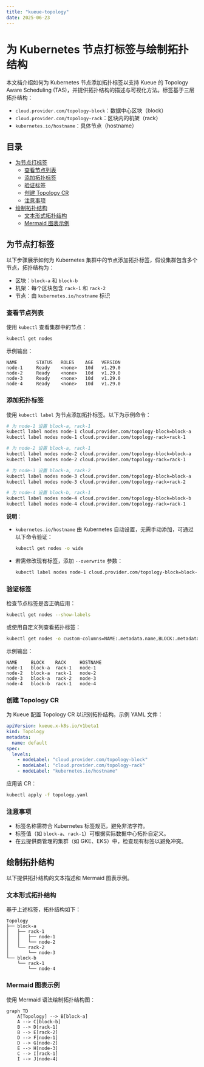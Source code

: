 ```yaml
---
title: "kueue-topology"
date: 2025-06-23
---
```


# 为 Kubernetes 节点打标签与绘制拓扑结构

本文档介绍如何为 Kubernetes 节点添加拓扑标签以支持 Kueue 的 Topology Aware Scheduling (TAS)，并提供拓扑结构的描述与可视化方法。标签基于三层拓扑结构：

- `cloud.provider.com/topology-block`：数据中心区块（block）
- `cloud.provider.com/topology-rack`：区块内的机架（rack）
- `kubernetes.io/hostname`：具体节点（hostname）

## 目录

- [为节点打标签](#为节点打标签)
  - [查看节点列表](#查看节点列表)
  - [添加拓扑标签](#添加拓扑标签)
  - [验证标签](#验证标签)
  - [创建 Topology CR](#创建-topology-cr)
  - [注意事项](#注意事项)
- [绘制拓扑结构](#绘制拓扑结构)
  - [文本形式拓扑结构](#文本形式拓扑结构)
  - [Mermaid 图表示例](#mermaid-图表示例)

## 为节点打标签

以下步骤展示如何为 Kubernetes 集群中的节点添加拓扑标签，假设集群包含多个节点，拓扑结构为：

- 区块：`block-a` 和 `block-b`
- 机架：每个区块包含 `rack-1` 和 `rack-2`
- 节点：由 `kubernetes.io/hostname` 标识

### 查看节点列表

使用 `kubectl` 查看集群中的节点：

```bash
kubectl get nodes
```

示例输出：

```
NAME       STATUS   ROLES    AGE   VERSION
node-1     Ready    <none>   10d   v1.29.0
node-2     Ready    <none>   10d   v1.29.0
node-3     Ready    <none>   10d   v1.29.0
node-4     Ready    <none>   10d   v1.29.0
```

### 添加拓扑标签

使用 `kubectl label` 为节点添加拓扑标签。以下为示例命令：

```bash
# 为 node-1 设置 block-a, rack-1
kubectl label nodes node-1 cloud.provider.com/topology-block=block-a
kubectl label nodes node-1 cloud.provider.com/topology-rack=rack-1

# 为 node-2 设置 block-a, rack-1
kubectl label nodes node-2 cloud.provider.com/topology-block=block-a
kubectl label nodes node-2 cloud.provider.com/topology-rack=rack-1

# 为 node-3 设置 block-a, rack-2
kubectl label nodes node-3 cloud.provider.com/topology-block=block-a
kubectl label nodes node-3 cloud.provider.com/topology-rack=rack-2

# 为 node-4 设置 block-b, rack-1
kubectl label nodes node-4 cloud.provider.com/topology-block=block-b
kubectl label nodes node-4 cloud.provider.com/topology-rack=rack-1
```

**说明**：

- `kubernetes.io/hostname` 由 Kubernetes 自动设置，无需手动添加，可通过以下命令验证：
  ```bash
  kubectl get nodes -o wide
  ```
- 若需修改现有标签，添加 `--overwrite` 参数：
  ```bash
  kubectl label nodes node-1 cloud.provider.com/topology-block=block-a --overwrite
  ```

### 验证标签

检查节点标签是否正确应用：

```bash
kubectl get nodes --show-labels
```

或使用自定义列查看拓扑标签：

```bash
kubectl get nodes -o custom-columns=NAME:.metadata.name,BLOCK:.metadata.labels['cloud\.provider\.com/topology-block'],RACK:.metadata.labels['cloud\.provider\.com/topology-rack'],HOSTNAME:.metadata.labels['kubernetes\.io/hostname']
```

示例输出：

```
NAME     BLOCK    RACK     HOSTNAME
node-1   block-a  rack-1   node-1
node-2   block-a  rack-1   node-2
node-3   block-a  rack-2   node-3
node-4   block-b  rack-1   node-4
```

### 创建 Topology CR

为 Kueue 配置 Topology CR 以识别拓扑结构。示例 YAML 文件：

```yaml
apiVersion: kueue.x-k8s.io/v1beta1
kind: Topology
metadata:
  name: default
spec:
  levels:
    - nodeLabel: "cloud.provider.com/topology-block"
    - nodeLabel: "cloud.provider.com/topology-rack"
    - nodeLabel: "kubernetes.io/hostname"
```

应用该 CR：

```bash
kubectl apply -f topology.yaml
```

### 注意事项

- 标签名称需符合 Kubernetes 标签规范，避免非法字符。
- 标签值（如 `block-a`、`rack-1`）可根据实际数据中心拓扑自定义。
- 在云提供商管理的集群（如 GKE、EKS）中，检查现有标签以避免冲突。

## 绘制拓扑结构

以下提供拓扑结构的文本描述和 Mermaid 图表示例。

### 文本形式拓扑结构

基于上述标签，拓扑结构如下：

```
Topology
├── block-a
│   ├── rack-1
│   │   ├── node-1
│   │   └── node-2
│   └── rack-2
│       └── node-3
└── block-b
    └── rack-1
        └── node-4
```

### Mermaid 图表示例

使用 Mermaid 语法绘制拓扑结构图：

```mermaid
graph TD
    A[Topology] --> B[block-a]
    A --> C[block-b]
    B --> D[rack-1]
    B --> E[rack-2]
    D --> F[node-1]
    D --> G[node-2]
    E --> H[node-3]
    C --> I[rack-1]
    I --> J[node-4]
```
